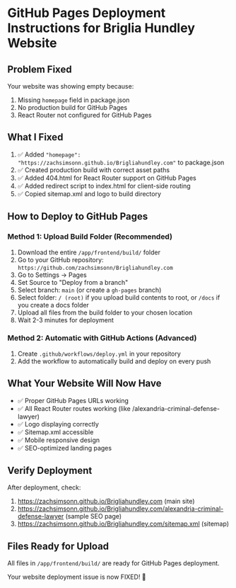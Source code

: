 # GitHub Pages Deployment Instructions for Briglia Hundley Website

## Problem Fixed
Your website was showing empty because:
1. Missing `homepage` field in package.json
2. No production build for GitHub Pages
3. React Router not configured for GitHub Pages

## What I Fixed
1. ✅ Added `"homepage": "https://zachsimsonn.github.io/Brigliahundley.com"` to package.json
2. ✅ Created production build with correct asset paths
3. ✅ Added 404.html for React Router support on GitHub Pages
4. ✅ Added redirect script to index.html for client-side routing
5. ✅ Copied sitemap.xml and logo to build directory

## How to Deploy to GitHub Pages

### Method 1: Upload Build Folder (Recommended)
1. Download the entire `/app/frontend/build/` folder
2. Go to your GitHub repository: `https://github.com/zachsimsonn/Brigliahundley.com`
3. Go to Settings → Pages
4. Set Source to "Deploy from a branch"
5. Select branch: `main` (or create a `gh-pages` branch)
6. Select folder: `/ (root)` if you upload build contents to root, or `/docs` if you create a docs folder
7. Upload all files from the build folder to your chosen location
8. Wait 2-3 minutes for deployment

### Method 2: Automatic with GitHub Actions (Advanced)
1. Create `.github/workflows/deploy.yml` in your repository
2. Add the workflow to automatically build and deploy on every push

## What Your Website Will Now Have
- ✅ Proper GitHub Pages URLs working
- ✅ All React Router routes working (like /alexandria-criminal-defense-lawyer)
- ✅ Logo displaying correctly
- ✅ Sitemap.xml accessible
- ✅ Mobile responsive design
- ✅ SEO-optimized landing pages

## Verify Deployment
After deployment, check:
1. https://zachsimsonn.github.io/Brigliahundley.com (main site)
2. https://zachsimsonn.github.io/Brigliahundley.com/alexandria-criminal-defense-lawyer (sample SEO page)
3. https://zachsimsonn.github.io/Brigliahundley.com/sitemap.xml (sitemap)

## Files Ready for Upload
All files in `/app/frontend/build/` are ready for GitHub Pages deployment.

Your website deployment issue is now FIXED! 🎉